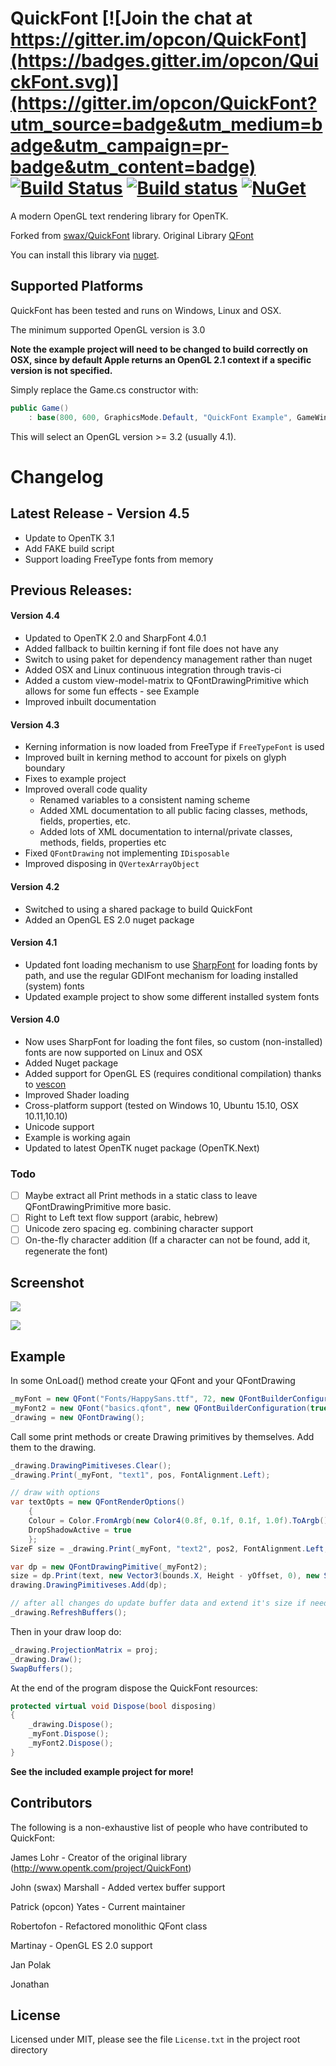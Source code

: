 QuickFont [![Join the chat at https://gitter.im/opcon/QuickFont](https://badges.gitter.im/opcon/QuickFont.svg)](https://gitter.im/opcon/QuickFont?utm_source=badge&utm_medium=badge&utm_campaign=pr-badge&utm_content=badge) [![Build Status](https://travis-ci.org/opcon/QuickFont.svg?branch=master)](https://travis-ci.org/opcon/QuickFont) [![Build status](https://ci.appveyor.com/api/projects/status/2t22o5k5eu989836/branch/master?svg=true)](https://ci.appveyor.com/project/opcon/quickfont/branch/master) [![NuGet](https://img.shields.io/nuget/v/QuickFont.Desktop.svg?maxAge=2592000)](https://www.nuget.org/packages/QuickFont.Desktop/)
=========

A modern OpenGL text rendering library for OpenTK.

Forked from [swax/QuickFont](https://github.com/swax/QuickFont) library.
Original Library [QFont](http://www.opentk.com/project/QuickFont)

You can install this library via [nuget](https://www.nuget.org/packages/QuickFont.Desktop/).

## Supported Platforms

QuickFont has been tested and runs on Windows, Linux and OSX.

The minimum supported OpenGL version is 3.0

**Note the example project will need to be changed to build correctly on OSX, since by default Apple returns an OpenGL 2.1 context if a specific version is not specified.**

Simply replace the Game.cs constructor with:

``` C#
public Game()
	: base(800, 600, GraphicsMode.Default, "QuickFont Example", GameWindowFlags.Default, DisplayDevice.Default, 3, 2, GraphicsContextFlags.Default)
```

This will select an OpenGL version >= 3.2 (usually 4.1).

# Changelog

## Latest Release - Version 4.5

* Update to OpenTK 3.1
* Add FAKE build script
* Support loading FreeType fonts from memory

## Previous Releases:

#### Version 4.4

* Updated to OpenTK 2.0 and SharpFont 4.0.1
* Added fallback to builtin kerning if font file does not have any
* Switch to using paket for dependency management rather than nuget
* Added OSX and Linux continuous integration through travis-ci
* Added a custom view-model-matrix to QFontDrawingPrimitive which allows for some fun effects - see Example
* Improved inbuilt documentation

#### Version 4.3
* Kerning information is now loaded from FreeType if `FreeTypeFont` is used
* Improved built in kerning method to account for pixels on glyph boundary
* Fixes to example project
* Improved overall code quality
    * Renamed variables to a consistent naming scheme
    * Added XML documentation to all public facing classes, methods, fields, properties, etc.
    * Added lots of XML documentation to internal/private classes, methods, fields, properties etc
* Fixed `QFontDrawing` not implementing `IDisposable`
* Improved disposing in `QVertexArrayObject`

#### Version 4.2
* Switched to using a shared package to build QuickFont
* Added an OpenGL ES 2.0 nuget package

#### Version 4.1
* Updated font loading mechanism to use [SharpFont](https://github.com/Robmaister/SharpFont) for loading fonts by path, and use the regular GDIFont mechanism for loading installed (system) fonts
* Updated example project to show some different installed system fonts

#### Version 4.0
* Now uses SharpFont for loading the font files, so custom (non-installed) fonts are now supported on Linux and OSX
* Added Nuget package
* Added support for OpenGL ES (requires conditional compilation) thanks to [vescon](https://github.com/vescon/QuickFont)
* Improved Shader loading
* Cross-platform support (tested on Windows 10, Ubuntu 15.10, OSX 10.11,10.10)
* Unicode support
* Example is working again
* Updated to latest OpenTK nuget package (OpenTK.Next)

### Todo
- [ ] Maybe extract all Print methods in a static class to leave QFontDrawingPrimitive more basic.
- [ ] Right to Left text flow support (arabic, hebrew)
- [ ] Unicode zero spacing eg. combining character support
- [ ] On-the-fly character addition (If a character can not be found, add it, regenerate the font)

## Screenshot

![](http://i.imgur.com/M0iq083.png)

![](https://i.imgur.com/lf0mKCl.png)

## Example

In some OnLoad() method create your QFont and your QFontDrawing
```C#
_myFont = new QFont("Fonts/HappySans.ttf", 72, new QFontBuilderConfiguration(true));
_myFont2 = new QFont("basics.qfont", new QFontBuilderConfiguration(true));
_drawing = new QFontDrawing();
```

Call some print methods or create Drawing primitives by themselves.
Add them to the drawing.
```C#
_drawing.DrawingPimitiveses.Clear();
_drawing.Print(_myFont, "text1", pos, FontAlignment.Left);

// draw with options
var textOpts = new QFontRenderOptions()
    {
	Colour = Color.FromArgb(new Color4(0.8f, 0.1f, 0.1f, 1.0f).ToArgb()),
	DropShadowActive = true
	};
SizeF size = _drawing.Print(_myFont, "text2", pos2, FontAlignment.Left, textOpts);

var dp = new QFontDrawingPimitive(_myFont2);
size = dp.Print(text, new Vector3(bounds.X, Height - yOffset, 0), new SizeF(maxWidth, float.MaxValue), alignment);
drawing.DrawingPimitiveses.Add(dp);

// after all changes do update buffer data and extend it's size if needed.
_drawing.RefreshBuffers();

```

Then in your draw loop do:
```C#
_drawing.ProjectionMatrix = proj;
_drawing.Draw();
SwapBuffers();
```

At the end of the program dispose the QuickFont resources:
```C#
protected virtual void Dispose(bool disposing)
{
	_drawing.Dispose();
	_myFont.Dispose();
	_myFont2.Dispose();
}
```

**See the included example project for more!**

## Contributors

The following is a non-exhaustive list of people who have contributed to QuickFont:

James Lohr - Creator of the original library (http://www.opentk.com/project/QuickFont)

John (swax) Marshall - Added vertex buffer support

Patrick (opcon) Yates - Current maintainer

Robertofon - Refactored monolithic QFont class

Martinay - OpenGL ES 2.0 support

Jan Polak

Jonathan

## License

Licensed under MIT, please see the file `License.txt` in the project root directory
